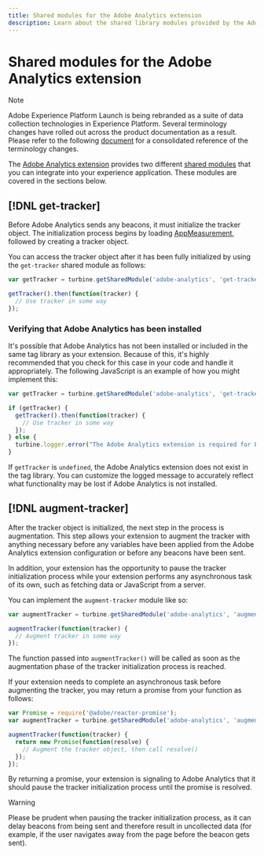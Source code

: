 ```yaml
---
title: Shared modules for the Adobe Analytics extension
description: Learn about the shared library modules provided by the Adobe Analytics tag extension in Adobe Experience Platform.
---
```

# Shared modules for the Adobe Analytics extension

>[!NOTE]
>
>Adobe Experience Platform Launch is being rebranded as a suite of data collection technologies in Experience Platform. Several terminology changes have rolled out across the product documentation as a result. Please refer to the following [document](../../../launch-term-updates.md) for a consolidated reference of the terminology changes.

The [Adobe Analytics extension](./overview.md) provides two different [shared modules](../../../extension-dev/web/shared.md) that you can integrate into your experience application. These modules are covered in the sections below.

## [!DNL get-tracker]

Before Adobe Analytics sends any beacons, it must initialize the tracker object. The initialization process begins by loading [AppMeasurement](https://experienceleague.adobe.com/docs/analytics/implementation/js/overview.html), followed by creating a tracker object.

You can access the tracker object after it has been fully initialized by using the `get-tracker` shared module as follows:

```js
var getTracker = turbine.getSharedModule('adobe-analytics', 'get-tracker');

getTracker().then(function(tracker) {
  // Use tracker in some way
});
```

### Verifying that Adobe Analytics has been installed

It's possible that Adobe Analytics has not been installed or included in the same tag library as your extension. Because of this, it's highly recommended that you check for this case in your code and handle it appropriately. The following JavaScript is an example of how you might implement this:

```js
var getTracker = turbine.getSharedModule('adobe-analytics', 'get-tracker');

if (getTracker) {
  getTracker().then(function(tracker) {
    // Use tracker in some way
  });
} else {
  turbine.logger.error("The Adobe Analytics extension is required for Extension XYZ to function properly.");
}
```

If `getTracker` is `undefined`, the Adobe Analytics extension does not exist in the tag library. You can customize the logged message to accurately reflect what functionality may be lost if Adobe Analytics is not installed.


## [!DNL augment-tracker]

After the tracker object is initialized, the next step in the process is augmentation. This step allows your extension to augment the tracker with anything necessary before any variables have been applied from the Adobe Analytics extension configuration or before any beacons have been sent.

In addition, your extension has the opportunity to pause the tracker initialization process while your extension performs any asynchronous task of its own, such as fetching data or JavaScript from a server.

You can implement the `augment-tracker` module like so:

```js
var augmentTracker = turbine.getSharedModule('adobe-analytics', 'augment-tracker');

augmentTracker(function(tracker) {
  // Augment tracker in some way
});
```

The function passed into `augmentTracker()` will be called as soon as the augmentation phase of the tracker initialization process is reached.

If your extension needs to complete an asynchronous task before augmenting the tracker, you may return a promise from your function as follows:

```js
var Promise = require('@adobe/reactor-promise');
var augmentTracker = turbine.getSharedModule('adobe-analytics', 'augment-tracker');

augmentTracker(function(tracker) {
  return new Promise(function(resolve) {
    // Augment the tracker object, then call resolve()
  });
});
```

By returning a promise, your extension is signaling to Adobe Analytics that it should pause the tracker initialization process until the promise is resolved.

>[!WARNING]
>
>Please be prudent when pausing the tracker initialization process, as it can delay beacons from being sent and therefore result in uncollected data (for example, if the user navigates away from the page before the beacon gets sent).
